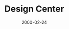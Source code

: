 ---
mission_id: design
slug: "design-center"
editorsChoice:
title: "Design Center"
authors: 
    - "TJ13"
date: 2000-02-24
filename: "design.zip"
description: "The Design Center is hiding the Blueprints to all the levels ever created in Dark Forces. Your mission is to get through the base, destroy the enemies in each room, then collect the Blueprints."
cover:
levelReplaced:	SECBASE
difficulty: no
bm:	no
fme: no
wax: yes
three_do: no
voc: no
gmd: no
vue: no
lfd: no
base: "New level from scratch" 
editors: "Wedit"

---